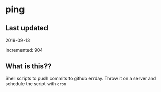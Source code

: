 # ping

## Last updated
2019-09-13

Incremented: 904

## What is this??
Shell scripts to push commits to github errday. Throw it on a server and schedule the script with `cron`
